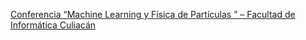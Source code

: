 [Conferencia “Machine Learning y Física de Partículas ” – Facultad de Informática Culiacán ](https://qi.tc/qi/7959)